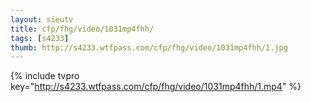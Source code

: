 ```yaml
--- 
layout: sieutv
title: cfp/fhg/video/1031mp4fhh/
tags: [s4233]
thumb: http://s4233.wtfpass.com/cfp/fhg/video/1031mp4fhh/1.jpg
---
```

{% include tvpro key="http://s4233.wtfpass.com/cfp/fhg/video/1031mp4fhh/1.mp4" %} 

